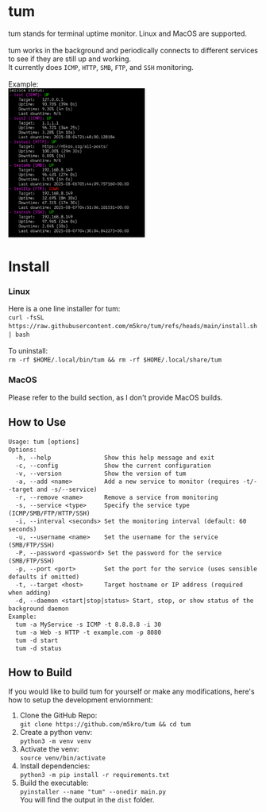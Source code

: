 # tum
tum stands for terminal uptime monitor. Linux and MacOS are supported.<br>
<br>
tum works in the background and periodically connects to different services to see if they are still up and working.<br>
It currently does `ICMP`, `HTTP`, `SMB`, `FTP`, and `SSH` monitoring.<br>
<br>
Example:<br>
<img src="tum-example.png" height="300">

# Install
### Linux
Here is a one line installer for tum:<br>
`curl -fsSL https://raw.githubusercontent.com/m5kro/tum/refs/heads/main/install.sh | bash`<br>
<br>
To uninstall:<br>
`rm -rf $HOME/.local/bin/tum && rm -rf $HOME/.local/share/tum`

### MacOS
Please refer to the build section, as I don't provide MacOS builds.

## How to Use
```
Usage: tum [options]
Options:
  -h, --help               Show this help message and exit
  -c, --config             Show the current configuration
  -v, --version            Show the version of tum
  -a, --add <name>         Add a new service to monitor (requires -t/--target and -s/--service)
  -r, --remove <name>      Remove a service from monitoring
  -s, --service <type>     Specify the service type (ICMP/SMB/FTP/HTTP/SSH)
  -i, --interval <seconds> Set the monitoring interval (default: 60 seconds)
  -u, --username <name>    Set the username for the service (SMB/FTP/SSH)
  -P, --password <password> Set the password for the service (SMB/FTP/SSH)
  -p, --port <port>        Set the port for the service (uses sensible defaults if omitted)
  -t, --target <host>      Target hostname or IP address (required when adding)
  -d, --daemon <start|stop|status> Start, stop, or show status of the background daemon
Example:
  tum -a MyService -s ICMP -t 8.8.8.8 -i 30
  tum -a Web -s HTTP -t example.com -p 8080
  tum -d start
  tum -d status
```

## How to Build
If you would like to build tum for yourself or make any modifications, here's how to setup the development enviornment:<br>
1. Clone the GitHub Repo:<br>
`git clone https://github.com/m5kro/tum && cd tum`<br>
2. Create a python venv:<br>
`python3 -m venv venv`<br>
3. Activate the venv:<br>
`source venv/bin/activate`<br>
4. Install dependencies:<br>
`python3 -m pip install -r requirements.txt`<br>
5. Build the executable:<br>
`pyinstaller --name "tum" --onedir main.py`<br>
You will find the output in the `dist` folder.

